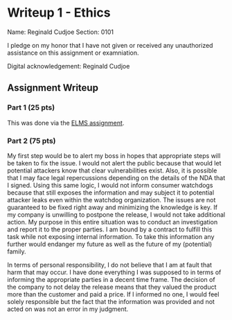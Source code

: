 Writeup 1 - Ethics
======

Name: Reginald Cudjoe
Section: 0101

I pledge on my honor that I have not given or received any unauthorized assistance on this assignment or examniation.

Digital acknowledgement: Reginald Cudjoe

## Assignment Writeup

### Part 1 (25 pts)

This was done via the [ELMS assignment](https://myelms.umd.edu/courses/1251976/assignments/4726433).

### Part 2 (75 pts)

   My first step would be to alert my boss in hopes that appropriate steps 
   will be taken to fix the issue. I would not alert the public because that would let potential attackers know that clear vulnerabilities exist. Also, it is possible that I may face legal repercussions depending on the details of the NDA that I signed. Using this same logic, I would not inform consumer watchdogs because that still exposes the information and may subject it to potential attacker leaks even within the watchdog organization. The issues are not guaranteed to be fixed right away and minimizing the knowledge is key. 
   If my company is unwilling to postpone the release, I would not take additional action. My purpose in this entire situation was to conduct an investigation and report it to the proper parties. I am bound by a contract to fulfill this task while not exposing internal information. To take this information any further would endanger my future as well as the future of my (potential) family. 

   In terms of personal responsibility, I do not believe that I am at fault 
   that harm that may occur. I have done everything I was supposed to in terms of informing the appropriate parties in a decent time frame. The decision of the company to not delay the release means that they valued the product more than the customer and paid a price. If I informed no one, I would feel solely responsible but the fact that the information was provided and not acted on was not an error in my judgment. 
